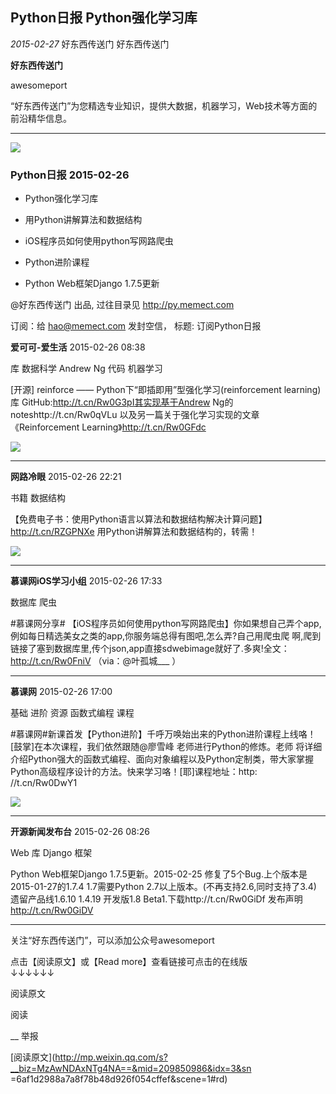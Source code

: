 ##  Python日报 Python强化学习库

_2015-02-27_ 好东西传送门 好东西传送门

**好东西传送门**

awesomeport

“好东西传送门”为您精选专业知识，提供大数据，机器学习，Web技术等方面的前沿精华信息。

__ __

![](_resources/Python日报Python强化学习库image0.jpg)

### Python日报 2015-02-26

  * Python强化学习库

  * 用Python讲解算法和数据结构

  * iOS程序员如何使用python写网路爬虫

  * Python进阶课程

  * Python Web框架Django 1.7.5更新

  

@好东西传送门 出品, 过往目录见 http://py.memect.com

订阅：给 hao@memect.com 发封空信， 标题: 订阅Python日报

  

**爱可可-爱生活** 2015-02-26 08:38

库 数据科学 Andrew Ng 代码 机器学习

[开源] reinforce —— Python下“即插即用”型强化学习(reinforcement learning)库
GitHub:http://t.cn/Rw0G3pI其实现基于Andrew Ng的noteshttp://t.cn/Rw0qVLu
以及另一篇关于强化学习实现的文章《Reinforcement Learning》http://t.cn/Rw0GFdc

![](_resources/Python日报Python强化学习库image1.jpg)

  

* * *

  

**网路冷眼** 2015-02-26 22:21

书籍 数据结构

【免费电子书：使用Python语言以算法和数据结构解决计算问题】http://t.cn/RZGPNXe 用Python讲解算法和数据结构的，转需！

![](_resources/Python日报Python强化学习库image2.jpg)

  

* * *

  

**慕课网iOS学习小组** 2015-02-26 17:33

数据库 爬虫

#慕课网分享# 【iOS程序员如何使用python写网路爬虫】你如果想自己弄个app,例如每日精选美女之类的app,你服务端总得有图吧,怎么弄?自己用爬虫爬
啊,爬到链接了塞到数据库里,传个json,app直接sdwebimage就好了.多爽!全文：http://t.cn/Rw0FniV （via：@叶孤城___
）

  

* * *

  

**慕课网** 2015-02-26 17:00

基础 进阶 资源 函数式编程 课程

#慕课网#新课首发【Python进阶】千呼万唤始出来的Python进阶课程上线咯！[鼓掌]在本次课程，我们依然跟随@廖雪峰 老师进行Python的修炼。老师
将详细介绍Python强大的函数式编程、面向对象编程以及Python定制类，带大家掌握Python高级程序设计的方法。快来学习咯！[耶]课程地址：http:
//t.cn/Rw0DwY1

![](_resources/Python日报Python强化学习库image3.jpg)

  

* * *

  

**开源新闻发布台** 2015-02-26 08:26

Web 库 Django 框架

Python Web框架Django 1.7.5更新。2015-02-25 修复了5个Bug.上个版本是2015-01-27的1.7.4
1.7需要Python 2.7以上版本。(不再支持2.6,同时支持了3.4) 遗留产品线1.6.10 1.4.19 开发版1.8
Beta1.下载http://t.cn/Rw0GiDf 发布声明 http://t.cn/Rw0GiDV

  

* * *

  

关注“好东西传送门”，可以添加公众号awesomeport

  
点击【阅读原文】或【Read more】查看链接可点击的在线版  
↓↓↓↓↓↓

  

阅读原文

阅读

__ 举报

[阅读原文](http://mp.weixin.qq.com/s?__biz=MzAwNDAxNTg4NA==&mid=209850986&idx=3&sn
=6af1d2988a7a8f78b48d926f054cffef&scene=1#rd)

